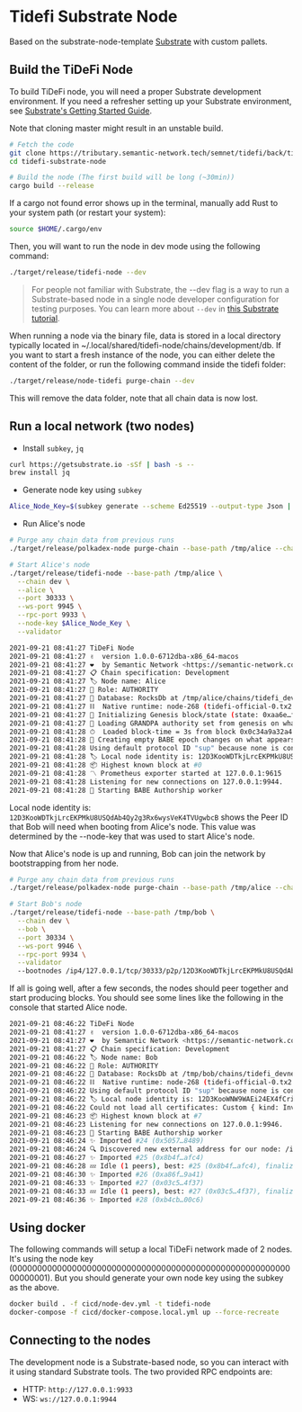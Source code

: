 # Tidefi Substrate Node

Based on the substrate-node-template [Substrate](https://github.com/substrate-developer-hub/substrate-node-template) with custom pallets.

## Build the TiDeFi Node

To build TiDeFi node, you will need a proper Substrate development environment. If you need a refresher setting up your Substrate environment, see [Substrate's Getting Started Guide](https://substrate.dev/docs/en/knowledgebase/getting-started/).

Note that cloning master might result in an unstable build.

```bash
# Fetch the code
git clone https://tributary.semantic-network.tech/semnet/tidefi/back/tidefi-substrate-node.git
cd tidefi-substrate-node

# Build the node (The first build will be long (~30min))
cargo build --release
```

If a cargo not found error shows up in the terminal, manually add Rust to your system path (or restart your system):

```bash
source $HOME/.cargo/env
```

Then, you will want to run the node in dev mode using the following command:

```bash
./target/release/tidefi-node --dev
```

> For people not familiar with Substrate, the --dev flag is a way to run a Substrate-based node in a single node developer configuration for testing purposes. You can learn more about `--dev` in [this Substrate tutorial](https://substrate.dev/docs/en/tutorials/create-your-first-substrate-chain/interact).

When running a node via the binary file, data is stored in a local directory typically located in ~/.local/shared/tidefi-node/chains/development/db. If you want to start a fresh instance of the node, you can either delete the content of the folder, or run the following command inside the tidefi folder:

```bash
./target/release/node-tidefi purge-chain --dev
```

This will remove the data folder, note that all chain data is now lost.

## Run a local network (two nodes)

- Install `subkey`, `jq`
```bash
curl https://getsubstrate.io -sSf | bash -s --
brew install jq
```

- Generate node key using `subkey`
```bash
Alice_Node_Key=$(subkey generate --scheme Ed25519 --output-type Json | jq -r '.secretSeed')
```

- Run Alice's node

```bash
# Purge any chain data from previous runs
./target/release/polkadex-node purge-chain --base-path /tmp/alice --chain local

# Start Alice's node
./target/release/tidefi-node --base-path /tmp/alice \
  --chain dev \
  --alice \
  --port 30333 \
  --ws-port 9945 \
  --rpc-port 9933 \
  --node-key $Alice_Node_Key \
  --validator
```

```bash
2021-09-21 08:41:27 TiDeFi Node
2021-09-21 08:41:27 ✌️  version 1.0.0-6712dba-x86_64-macos
2021-09-21 08:41:27 ❤️  by Semantic Network <https://semantic-network.com>, 2017-2021
2021-09-21 08:41:27 📋 Chain specification: Development
2021-09-21 08:41:27 🏷 Node name: Alice
2021-09-21 08:41:27 👤 Role: AUTHORITY
2021-09-21 08:41:27 💾 Database: RocksDb at /tmp/alice/chains/tidefi_devnet/db/full
2021-09-21 08:41:27 ⛓  Native runtime: node-268 (tidefi-official-0.tx2.au10)
2021-09-21 08:41:27 🔨 Initializing Genesis block/state (state: 0xaa6e…f921, header-hash: 0x0c34…ce67)
2021-09-21 08:41:27 👴 Loading GRANDPA authority set from genesis on what appears to be first startup.
2021-09-21 08:41:28 ⏱  Loaded block-time = 3s from block 0x0c34a9a32a42c852c3cf3348e0da1c249381610ae0672a99332de19b30a8ce67
2021-09-21 08:41:28 👶 Creating empty BABE epoch changes on what appears to be first startup.
2021-09-21 08:41:28 Using default protocol ID "sup" because none is configured in the chain specs
2021-09-21 08:41:28 🏷 Local node identity is: 12D3KooWDTkjLrcEKPMkU8USQdAb4Qy2g3Rx6wysVeK4TVUgwbcB
2021-09-21 08:41:28 📦 Highest known block at #0
2021-09-21 08:41:28 〽️ Prometheus exporter started at 127.0.0.1:9615
2021-09-21 08:41:28 Listening for new connections on 127.0.0.1:9944.
2021-09-21 08:41:28 👶 Starting BABE Authorship worker
```

Local node identity is: `12D3KooWDTkjLrcEKPMkU8USQdAb4Qy2g3Rx6wysVeK4TVUgwbcB` shows the Peer ID that Bob will need when booting from Alice's node. This value was determined by the --node-key that was used to start Alice's node.

Now that Alice's node is up and running, Bob can join the network by bootstrapping from her node.
```bash
# Purge any chain data from previous runs
./target/release/polkadex-node purge-chain --base-path /tmp/alice --chain local

# Start Bob's node
./target/release/tidefi-node --base-path /tmp/bob \
  --chain dev \
  --bob \
  --port 30334 \
  --ws-port 9946 \
  --rpc-port 9934 \
  --validator
  --bootnodes /ip4/127.0.0.1/tcp/30333/p2p/12D3KooWDTkjLrcEKPMkU8USQdAb4Qy2g3Rx6wysVeK4TVUgwbcB
```

If all is going well, after a few seconds, the nodes should peer together and start producing blocks. You should see some lines like the following in the console that started Alice node.

```bash
2021-09-21 08:46:22 TiDeFi Node
2021-09-21 08:41:27 ✌️  version 1.0.0-6712dba-x86_64-macos
2021-09-21 08:41:27 ❤️  by Semantic Network <https://semantic-network.com>, 2017-2021
2021-09-21 08:41:27 📋 Chain specification: Development
2021-09-21 08:46:22 🏷 Node name: Bob
2021-09-21 08:46:22 👤 Role: AUTHORITY
2021-09-21 08:46:22 💾 Database: RocksDb at /tmp/bob/chains/tidefi_devnet/db/full
2021-09-21 08:46:22 ⛓  Native runtime: node-268 (tidefi-official-0.tx2.au10)
2021-09-21 08:46:22 Using default protocol ID "sup" because none is configured in the chain specs
2021-09-21 08:46:22 🏷 Local node identity is: 12D3KooWNW9WAEi24EX4fCrifoczzp5cGtehRre5X9ie4Zs4gjZ4
2021-09-21 08:46:22 Could not load all certificates: Custom { kind: InvalidData, error: Custom { kind: InvalidData, error: BadDER } }
2021-09-21 08:46:23 📦 Highest known block at #7
2021-09-21 08:46:23 Listening for new connections on 127.0.0.1:9946.
2021-09-21 08:46:23 👶 Starting BABE Authorship worker
2021-09-21 08:46:24 ✨ Imported #24 (0x5057…8489)
2021-09-21 08:46:24 🔍 Discovered new external address for our node: /ip4/192.168.0.116/tcp/30334/p2p/12D3KooWNW9WAEi24EX4fCrifoczzp5cGtehRre5X9ie4Zs4gjZ4
2021-09-21 08:46:27 ✨ Imported #25 (0x8b4f…afc4)
2021-09-21 08:46:28 💤 Idle (1 peers), best: #25 (0x8b4f…afc4), finalized #23 (0x0c95…f3c8), ⬇ 2.3kiB/s ⬆ 0.8kiB/s
2021-09-21 08:46:30 ✨ Imported #26 (0xa86f…9a41)
2021-09-21 08:46:33 ✨ Imported #27 (0x03c5…4f37)
2021-09-21 08:46:33 💤 Idle (1 peers), best: #27 (0x03c5…4f37), finalized #24 (0x5057…8489), ⬇ 0.8kiB/s ⬆ 0.5kiB/s
2021-09-21 08:46:36 ✨ Imported #28 (0xb4cb…00c6)
```

## Using docker

The following commands will setup a local TiDeFi network made of 2 nodes. It's using the node key (0000000000000000000000000000000000000000000000000000000000000001). But you should generate your own node key using the subkey as the above.

```bash
docker build . -f cicd/node-dev.yml -t tidefi-node
docker-compose -f cicd/docker-compose.local.yml up --force-recreate
```

## Connecting to the nodes
The development node is a Substrate-based node, so you can interact with it using standard Substrate tools. The two provided RPC endpoints are:
- HTTP: `http://127.0.0.1:9933`
- WS: `ws://127.0.0.1:9944`
